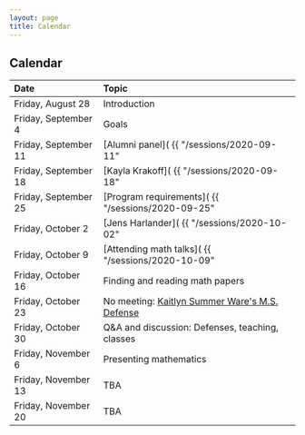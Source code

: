 ```yaml
---
layout: page
title: Calendar
---
```


## Calendar

| Date | Topic |
| :--- | :--- |
| Friday, August 28 | Introduction |
| Friday, September 4 | Goals |
| Friday, September 11 | [Alumni panel]( {{ "/sessions/2020-09-11" | relative_url }}) |
| Friday, September 18 | [Kayla Krakoff]( {{ "/sessions/2020-09-18" | relative_url }}) |
| Friday, September 25 | [Program requirements]( {{ "/sessions/2020-09-25" | relative_url }}) |
| Friday, October 2 | [Jens Harlander]( {{ "/sessions/2020-10-02" | relative_url }}) |
| Friday, October 9 | [Attending math talks]( {{ "/sessions/2020-10-09" | relative_url }}) |
| Friday, October 16 | Finding and reading math papers |
| Friday, October 23 | No meeting: [Kaitlyn Summer Ware's M.S. Defense](https://www.boisestate.edu/graduatecollege/details/graduate-defense-kaitlyn-summer-ware/) |
| Friday, October 30 | Q&A and discussion: Defenses, teaching, classes |
| Friday, November 6 | Presenting mathematics |
| Friday, November 13 | TBA |
| Friday, November 20 | TBA |
